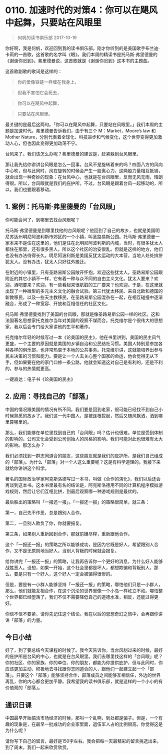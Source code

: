 # 0110. 加速时代的对策4：你可以在飓风中起舞，只要站在风眼里
> 何帆的读书俱乐部
2017-10-19

你好啊，我是何帆，欢迎回到我的读书俱乐部。刚才你听到的是美国歌手布兰迪·卡莉的一首歌，这首歌的名字叫《眼》。我们本周的精读书是托马斯·弗里德曼的《谢谢你迟到》。弗里德曼说，这首歌就是《谢谢你迟到》这本书的主题曲。

这首歌副歌的歌词是这样的：

> 你的爱像铁链一样缠在我身上，

> 但我不害怕它会死去，

> 你可以在飓风中起舞，

> 只要站在风眼里。

最关键的是最后这两句。「你可以在飓风中起舞，只要站在风眼里。」我们本周的主题是加速时代。弗里德曼告诉我们，由于有三个 M：Market，Moore’s law 和 Mother Nature，分别代表着全球化、科技进步和气候变化，这个世界变得更加激动人心，但也因此变得更加动荡不宁。

台风来了。我们该怎么办呢？弗里德曼的建议是，赶紧躲到台风眼里。

那让我先给你讲讲台风眼是怎么一回事。台风不是旋转着来的吗？四面八方的风向中心吹，但与此同时，风在旋转的时候会产生一股离心力，这两股力量相互抵销，就会出现一种奇妙的现象：在台风中心，也就是在台风眼里，反而无风无雨，晴朗得很。所以，台风眼就是我们的庇护所。不过，台风眼是跟着台风一起移动的，所以，我们也要跟着移动。

## 1. 案例：托马斯·弗里德曼的「台风眼」
你可能会问了，到哪里去找台风眼呢？

托马斯·弗里德曼是到哪里找他的台风眼呢？他回到了自己的故乡，也就是美国明尼苏达州明尼阿波利斯市郊区的一个小镇，叫圣路易斯公园。托马斯·弗里德曼一家本来不是住在这里的，他们是住在北明尼阿波利斯的内城，当时，有很多犹太人都住在那里，还有很多黑人，所以这个社区的治安很乱。但就是这样的地方，他们也没有办法待得长久。明尼阿波利斯是美国反犹太运动的大本营，当地人处处排挤犹太人。没有办法，犹太人只好往外搬迁。

在附近的小镇里，只有圣路易斯公园敞开怀抱，欢迎这些犹太人。圣路易斯公园跟附近的其它小镇不一样，它有着一种与众不同的自由主义文化。犹太人要来？欢迎。酒吧要来？欢迎。有一些看起来很肮脏的工厂要来？也欢迎。于是，在这里就出现了一种微型的多元主义文化的融合试验。第三代犹太移民、来自北欧和德国的新教移民，以及一些天主教移民，在圣路易斯公园混杂在一起，在相互碰撞中逐渐融合，形成了一种宽容、开放和互相信任的社区文化。

托马斯·弗里德曼找到了美国的台风眼，那就是像圣路易斯公园一样的社区。这和法国著名思想家托克维尔当年对美国的观察不谋而合。托克维尔是个很伟大的思想家，我以后会专门给大家讲他的生平和著作。

托克维尔年轻的时候写过一本《论美国的民主》，他在书里讲到，美国的民主风气更盛，一个主要的原因就是美国的乡镇自治和公民结社习惯。美国人特别爱参加各种各样的俱乐部，也非常热衷于本地的公共事务。托克维尔讲，这就能培养出参与民主决策的习惯和能力。要是让一个人去关心整个国家的命运，他会觉得无从下手，但如果要在他的家门口修一条公路，他就会知道这对自己是有利的，还是不利的，参与的热情就更高。

一键直达：电子书《论美国的民主》

## 2. 应用：寻找自己的「部落」
中国的情况跟美国的情况有所不同。我们要是回到老家，很可能已经找不到自己小时候熟悉的故乡了。我们这一代中国人，是被连根拔起，然后又随风飘洒，洒到哪里算哪里的。

那么，我们能够在单位里找到自己的「台风眼」吗？估计也很难。单位是受到体制的影响的，公司文化会受到公司创始人的风格的影响。我们可能对此也很难有太大的影响。那怎么办？

我们必须找到一群志同道合的朋友，这些朋友就是我们的庇护所，是我们自己组成的「部落」。为什么「部落」对一个人这么重要呢？这是有科学道理的。我接下来就给你讲讲这个科学。

著名的国际政治学家阿克斯洛德写过一本书，叫做《合作的演化》，我们以后还会再谈到这本书。这本书里最有名的结论是，阿克斯洛德用不同的计算机程序模拟游戏规则，然后让它们互相比拼，到最后观察哪一种游戏规则是最优的。

最后胜出的策略叫「一报还一报」。「一报还一报」的策略很简单，就三条：

第一，自己先不作恶，总是跟别人合作。

第二，一旦别人欺负了你，你就要报复。

第三条，如果别人重新回到合作，那就前嫌尽释，重新跟他合作。

这个「一报还一报」的策略之所以能够成功，是因为它既是好人，希望跟别人合作，又不是无原则地当好人，当别人背叛的时候就会报复。

给你讲完「一报还一报」的策略，让我再告诉你一个更好的消息，为什么好人能够战胜恶人。设想，如果一开始，这个社会里都是坏人，都想欺骗和背叛别人，那么，要是只有一个好人，这个好人一定会被骗得很惨的。

但是，要是有一小群人能够坚持「一报还一报」的策略，哪怕他们只是一小群人，那么，他们就能互相合作，在这个沉沦的世界里像一个小岛一样屹立不动。哪怕整个世界都已经堕落了，我们不仅不需要降低自己的道德水准，相反，还能过得更好。

你信不信不要紧，请你先记住这个结论。我在以后的思想奇幻之旅中，会再跟你讲讲「部落」的力量。

## 今日小结
好了，到了要总结今天课程的时候了。我今天告诉你，当台风刮过来的时候，最好的庇护所是台风的中心，也就是在台风眼里。我们去哪里找这样的「台风眼」呢？你的社区、你的家族、你的单位、你的朋友，都能为你提供庇护，但与此同时，你应该更加主动、积极地去寻找跟你志同道合的人，跟他们一起建立起一个「部落」。只要这个「部落」能够坚持合作，部落成员之间能够互相信任，外边的世界再乱，你的内心都会更加平静。我希望我的读书俱乐部，就是这样的一个小小的有价值观的「部落」。

## 通识日课
中国最早开始搞活市场经济的时候，那叫一个乱啊，到处都是骗子。但是，一个有趣的现象是，在最早一批成功的企业家里面，退伍军人占的比例很高。你觉得这是为什么呢？

请你写下自己的留言，最好是150字左右。我会把每一天最精彩的留言挑选出来，到了周末，我们一起来欣赏欣赏。


